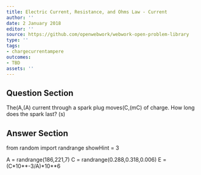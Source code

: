 ```yaml
---
title: Electric Current, Resistance, and Ohms Law - Current
author: ''
date: 2 January 2018
editor: ''
source: https://github.com/openwebwork/webwork-open-problem-library
type: ''
tags:
- chargecurrentampere
outcomes:
- TBD
assets: ''
---
```


## Question Section 

The(A,(A) current through a spark plug moves(C,(mC) of charge. How long does the spark last?
(s)


## Answer Section

from random import randrange
showHint = 3

A = randrange(186,221,7)
C = randrange(0.288,0.318,0.006)
E = (C*10**-3/A)*10**6